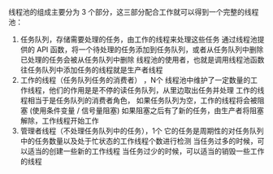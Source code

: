 线程池的组成主要分为 3 个部分，这三部分配合工作就可以得到一个完整的线程池：
1. 任务队列，存储需要处理的任务，由工作的线程来处理这些任务
   通过线程池提供的 API 函数，将一个待处理的任务添加到任务队列，或者从任务队列中删除
   已处理的任务会被从任务队列中删除
   线程池的使用者，也就是调用线程池函数往任务队列中添加任务的线程就是生产者线程
2. 工作的线程（任务队列任务的消费者） ，N个
   线程池中维护了一定数量的工作线程，他们的作用是是不停的读任务队列，从里边取出任务并处理
   工作的线程相当于是任务队列的消费者角色，
   如果任务队列为空，工作的线程将会被阻塞 (使用条件变量 / 信号量阻塞)
   如果阻塞之后有了新的任务，由生产者将阻塞解除，工作线程开始工作
3. 管理者线程（不处理任务队列中的任务），1个
   它的任务是周期性的对任务队列中的任务数量以及处于忙状态的工作线程个数进行检测
   当任务过多的时候，可以适当的创建一些新的工作线程
   当任务过少的时候，可以适当的销毁一些工作的线程